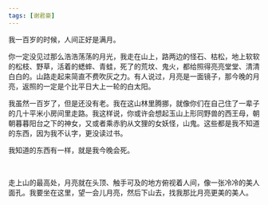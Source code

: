 ```yaml
---
tags: [谢君豪]
---
```




我一百岁的时候，人间正好是满月。

你一定没见过那么浩浩荡荡的月光，我走在山上，路两边的怪石、枯松，地上软软的松枝、野草，活着的蟋蟀、青蛙，死了的荒坟、鬼火，都给照得亮亮堂堂、清清白白的。山路走起来简直不费吹灰之力。有人说过，月亮是一面镜子，那今晚的月亮，返照的一定是个比平日大上一轮的白太阳。

我虽然一百岁了，但是还没有老。我在这山林里腾挪，就像你们在自己住了一辈子的几十平米小房间里走路。我这样说，你或许会想起玉山上形同野兽的西王母，朝朝暮暮阳台之下的神女，又或者乘赤豹从文狸的女妖怪，山鬼。这些都是我不知道的东西，因为我不认字，更没读过书。

我知道的东西有一样，就是我今晚会死。

<br/>

走上山的最高处，月亮就在头顶、触手可及的地方俯视着人间，像一张冷冷的美人面孔。我要坐在这里，望一会儿月亮，然后下山去，找我那比月亮更美的美人。

